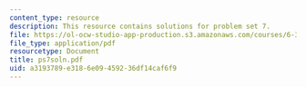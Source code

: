 ```yaml
---
content_type: resource
description: This resource contains solutions for problem set 7.
file: https://ol-ocw-studio-app-production.s3.amazonaws.com/courses/6-341-discrete-time-signal-processing-fall-2005/a3193789e3186e09459236df14caf6f9_ps7soln.pdf
file_type: application/pdf
resourcetype: Document
title: ps7soln.pdf
uid: a3193789-e318-6e09-4592-36df14caf6f9
---
```

